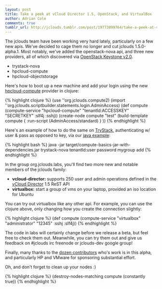 ```yaml
---
layout: post
title: Take a peek at vCloud Director 1.5, OpenStack, and VirtualBox
author: Adrian Cole
comments: true
tumblr_url: http://jclouds.tumblr.com/post/19773099764/take-a-peek-at-vcloud-director-1-5-openstack-and
---
```


The jclouds team have been working very hard lately, particularly on a few new apis. We've decided to cage them no longer and cut jclouds 1.5.0-alpha.1. Most notably, we've added the openstack-nova api, and three new providers, all of which discovered via [OpenStack Keystone v2.0](http://docs.openstack.org/api/openstack-identity-service/2.0/content/).

* trystack-nova
* hpcloud-compute
* hpcloud-objectstorage

Here's how to boot up a new machine and add your login using the new [hpcloud-compute](https://hpcloud.com/) provider in clojure:

{% highlight clojure %}
(use ''org.jclouds.compute2)
(import ''org.jclouds.scriptbuilder.statements.login.AdminAccess)
(def compute  (compute-service "hpcloud-compute" "tenantId:ACCESSKEY" "SECRETKEY"    :slf4j :sshj))
(create-node compute "test"   (build-template compute { :run-script (AdminAccess/standard) } ))
{% endhighlight %}

Here's an example of how to do the same on [TryStack](https://trystack.org/), authenticating w/ user & pass as opposed to key, via our [java example](https://github.com/jclouds/jclouds-examples/tree/master/compute-basics):

{% highlight bash %}
java -jar target/compute-basics-jar-with-dependencies.jar trystack-nova tenantId:user password mygroup add
{% endhighlight %}

In the group org.jclouds.labs, you'll find two more new and notable members of the jclouds family:

* **vcloud-director:** supports 250 user and admin operations defined in the [vCloud Director](http://www.vmware.com/products/vcloud-director/overview.html) 1.5 ReST API
* **virtualbox:** start a group of vms on your laptop, provided an iso location for Ubuntu

You can try out virtualbox like any other api. For example, you can use the clojure above, only changing how you create the connection slightly:

{% highlight clojure %}
(def compute (compute-service "virtualbox" "administrator" "12345" :sshj :slf4j))
{% endhighlight %}

The code in labs will certainly change before we release a beta, but feel free to check them out. Meanwhile, you can try them out and give us feedback on #jclouds irc freenode or jclouds-dev google group!

Finally, many thanks to the [dozen contributors](https://github.com/jclouds/jclouds/compare/1.4.x...1.5.x) who's work is in this alpha, and particularly HP and VMware for sponsoring substantial effort.

Oh, and don't forget to clean up your nodes :)

{% highlight clojure %}
(destroy-nodes-matching compute (constantly true))
{% endhighlight %}
